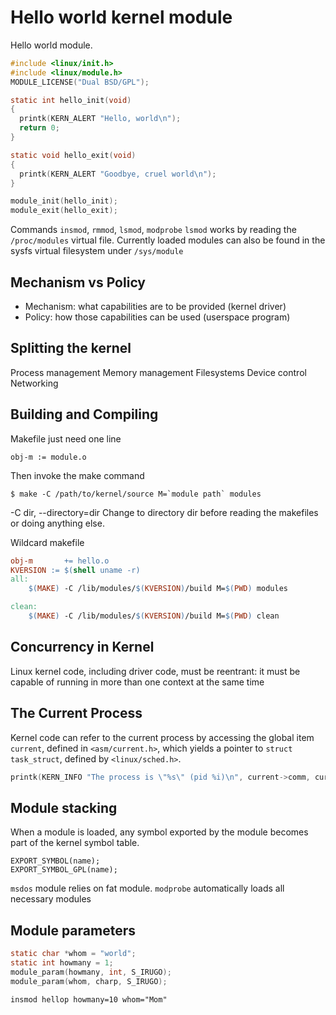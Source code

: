 # Hello world kernel module

Hello world module.
```c
#include <linux/init.h>
#include <linux/module.h>
MODULE_LICENSE("Dual BSD/GPL");

static int hello_init(void)
{
  printk(KERN_ALERT "Hello, world\n");
  return 0;
}

static void hello_exit(void)
{
  printk(KERN_ALERT "Goodbye, cruel world\n");
}

module_init(hello_init);
module_exit(hello_exit);
```

Commands
`insmod`, `rmmod`, `lsmod`, `modprobe`
`lsmod` works by reading the `/proc/modules` virtual file. Currently loaded modules can also be found in the sysfs
virtual filesystem under `/sys/module`

## Mechanism vs Policy
* Mechanism: what capabilities are to be provided (kernel driver)
* Policy: how those capabilities can be used (userspace program)

## Splitting the kernel
Process management
Memory management
Filesystems
Device control
Networking

## Building and Compiling
Makefile just need one line
```
obj-m := module.o
```
Then invoke the make command
```
$ make -C /path/to/kernel/source M=`module path` modules
```
-C dir, --directory=dir
Change to directory dir before reading the makefiles or doing anything else.

Wildcard makefile
```makefile
obj-m       += hello.o
KVERSION := $(shell uname -r)
all:
    $(MAKE) -C /lib/modules/$(KVERSION)/build M=$(PWD) modules

clean:
    $(MAKE) -C /lib/modules/$(KVERSION)/build M=$(PWD) clean
```

## Concurrency in Kernel
Linux kernel code, including driver code, must be reentrant: it must be capable of running in more than one context at
the same time

## The Current Process
Kernel code can refer to the current process by accessing the global item `current`, defined in `<asm/current.h>`, which
yields a pointer to `struct task_struct`, defined by `<linux/sched.h>`.
```c
printk(KERN_INFO "The process is \"%s\" (pid %i)\n", current->comm, current->pid);
```

## Module stacking
When a module is loaded, any symbol exported by the module becomes part of the kernel symbol table.
```
EXPORT_SYMBOL(name);
EXPORT_SYMBOL_GPL(name);
```

`msdos` module relies on fat module.
`modprobe` automatically loads all necessary modules

## Module parameters

```c
static char *whom = "world";
static int howmany = 1;
module_param(howmany, int, S_IRUGO);
module_param(whom, charp, S_IRUGO);
```
```shell
insmod hellop howmany=10 whom="Mom"
```
